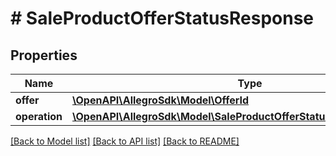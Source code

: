 # # SaleProductOfferStatusResponse

## Properties

Name | Type | Description | Notes
------------ | ------------- | ------------- | -------------
**offer** | [**\OpenAPI\AllegroSdk\Model\OfferId**](OfferId.md) |  | [optional]
**operation** | [**\OpenAPI\AllegroSdk\Model\SaleProductOfferStatusResponseOperation**](SaleProductOfferStatusResponseOperation.md) |  | [optional]

[[Back to Model list]](../../README.md#models) [[Back to API list]](../../README.md#endpoints) [[Back to README]](../../README.md)
